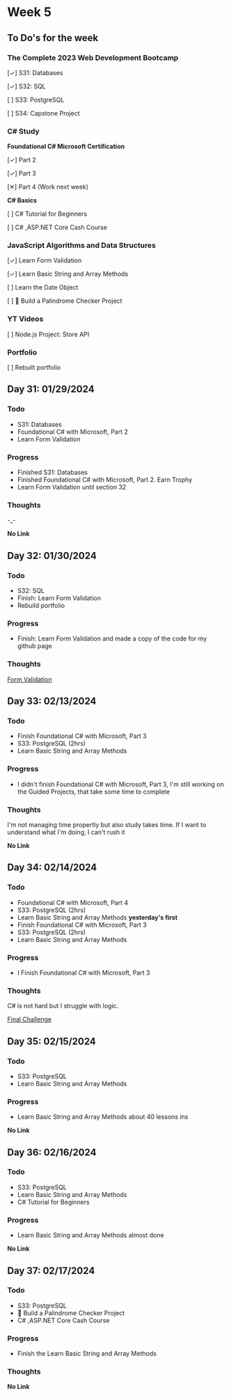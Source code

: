 # Week 5

## To Do's for the week
### **The Complete 2023 Web Development Bootcamp**

[✓]  S31: Databases

[✓]  S32: SQL

[ ]  S33: PostgreSQL

[ ]  S34: Capstone Project


### **C# Study**

**Foundational C# Microsoft Certification**

[✓] Part 2

[✓] Part 3

[✕] Part 4 (Work next week)

**C# Basics**

[ ]  C# Tutorial for Beginners

[ ]  C# ,ASP.NET Core Cash Course

### **JavaScript Algorithms and Data Structures**

[✓]  Learn Form Validation

[✓]  Learn Basic String and Array Methods

[ ]  Learn the Date Object

[ ]  📝 Build a Palindrome Checker Project


### **YT Videos**

[ ]  Node.js Project: Store API

### **Portfolio**

[ ]  Rebuilt portfolio


## Day 31: 01/29/2024

### Todo
- S31: Databases
- Foundational C# with Microsoft, Part 2
- Learn Form Validation

### Progress
- Finished S31: Databases
- Finished Foundational C# with Microsoft, Part 2. Earn Trophy 
- Learn Form Validation until section 32

### Thoughts 
-_-

**No Link**

## Day 32: 01/30/2024

### Todo
- S32: SQL
- Finish: Learn Form Validation
- Rebuild portfolio

### Progress
- Finish: Learn Form Validation and made a copy of the code for my github page

### Thoughts 

[Form Validation](https://github.com/XiomaraCanizales/JS-practice-projects/tree/main/freecodecamp/02-calorie-counter-calculator)

## Day 33: 02/13/2024

### Todo
- Finish Foundational C# with Microsoft, Part 3
- S33: PostgreSQL (2hrs)
- Learn Basic String and Array Methods

### Progress
- I didn't finish Foundational C# with Microsoft, Part 3, I'm still working on the Guided Projects, that take some time to complete

### Thoughts 
I'm not managing time propertly but also study takes time. If I want to understand what I'm doing, I can't rush it

**No Link**

## Day 34: 02/14/2024

### Todo
- Foundational C# with Microsoft, Part 4
- S33: PostgreSQL (2hrs) 
- Learn Basic String and Array Methods
**yesterday's first**
- Finish Foundational C# with Microsoft, Part 3
- S33: PostgreSQL (2hrs)
- Learn Basic String and Array Methods

### Progress
- I Finish Foundational C# with Microsoft, Part 3

### Thoughts 
C# is not hard but I struggle with logic.

[Final Challenge](https://github.com/XiomaraCanizales/C-sharp-learning/tree/main/c-sharp-learning/19-challenge-project-2)

## Day 35: 02/15/2024

### Todo
- S33: PostgreSQL
- Learn Basic String and Array Methods

### Progress
- Learn Basic String and Array Methods about 40 lessons ins

**No Link**

## Day 36: 02/16/2024

### Todo
- S33: PostgreSQL
- Learn Basic String and Array Methods
- C# Tutorial for Beginners

### Progress
- Learn Basic String and Array Methods almost done

**No Link**

## Day 37: 02/17/2024

### Todo
- S33: PostgreSQL 
- 📝 Build a Palindrome Checker Project
- C# ,ASP.NET Core Cash Course

### Progress
- Finish the Learn Basic String and Array Methods

### Thoughts 

**No Link**